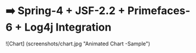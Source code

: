 # :arrow_right: Spring-4 + JSF-2.2 + Primefaces-6 + Log4j Integration

![Chart] (screenshots/chart.jpg "Animated Chart -Sample")

